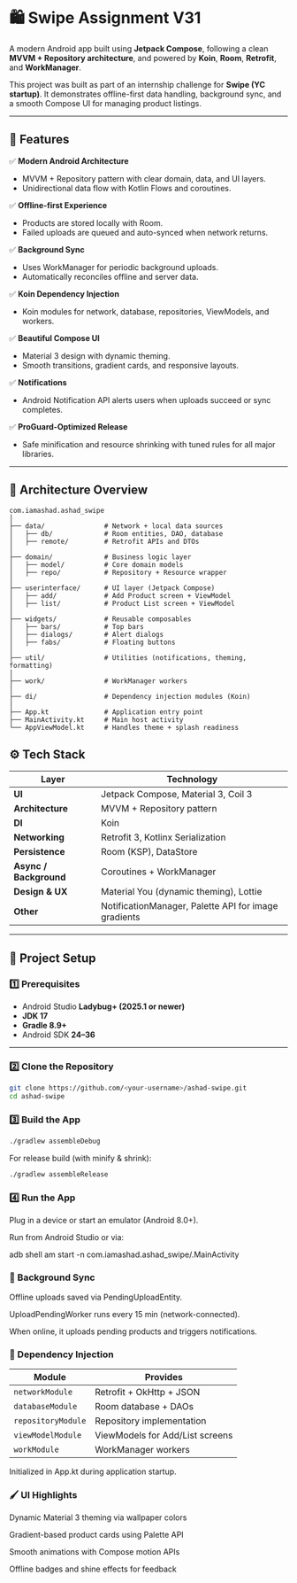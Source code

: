 # 🛍️ Swipe Assignment V31 

A modern Android app built using **Jetpack Compose**, following a clean **MVVM + Repository architecture**, and powered by **Koin**, **Room**, **Retrofit**, and **WorkManager**.

This project was built as part of an internship challenge for **Swipe (YC startup)**. It demonstrates offline-first data handling, background sync, and a smooth Compose UI for managing product listings.

---

## 🚀 Features

✅ **Modern Android Architecture**  
- MVVM + Repository pattern with clear domain, data, and UI layers.  
- Unidirectional data flow with Kotlin Flows and coroutines.  

✅ **Offline-first Experience**  
- Products are stored locally with Room.  
- Failed uploads are queued and auto-synced when network returns.  

✅ **Background Sync**  
- Uses WorkManager for periodic background uploads.  
- Automatically reconciles offline and server data.  

✅ **Koin Dependency Injection**  
- Koin modules for network, database, repositories, ViewModels, and workers.  

✅ **Beautiful Compose UI**  
- Material 3 design with dynamic theming.  
- Smooth transitions, gradient cards, and responsive layouts.  

✅ **Notifications**  
- Android Notification API alerts users when uploads succeed or sync completes.  

✅ **ProGuard-Optimized Release**  
- Safe minification and resource shrinking with tuned rules for all major libraries.  

---

## 🧱 Architecture Overview

```text
com.iamashad.ashad_swipe
│
├── data/               # Network + local data sources
│   ├── db/             # Room entities, DAO, database
│   ├── remote/         # Retrofit APIs and DTOs
│
├── domain/             # Business logic layer
│   ├── model/          # Core domain models
│   ├── repo/           # Repository + Resource wrapper
│
├── userinterface/      # UI layer (Jetpack Compose)
│   ├── add/            # Add Product screen + ViewModel
│   ├── list/           # Product List screen + ViewModel
│
├── widgets/            # Reusable composables
│   ├── bars/           # Top bars
│   ├── dialogs/        # Alert dialogs
│   ├── fabs/           # Floating buttons
│
├── util/               # Utilities (notifications, theming, formatting)
│
├── work/               # WorkManager workers
│
├── di/                 # Dependency injection modules (Koin)
│
├── App.kt              # Application entry point
├── MainActivity.kt     # Main host activity
└── AppViewModel.kt     # Handles theme + splash readiness
```

## ⚙️ Tech Stack

| Layer | Technology |
|-------|-------------|
| **UI** | Jetpack Compose, Material 3, Coil 3 |
| **Architecture** | MVVM + Repository pattern |
| **DI** | Koin |
| **Networking** | Retrofit 3, Kotlinx Serialization |
| **Persistence** | Room (KSP), DataStore |
| **Async / Background** | Coroutines + WorkManager |
| **Design & UX** | Material You (dynamic theming), Lottie |
| **Other** | NotificationManager, Palette API for image gradients |

---

## 🧩 Project Setup

### 1️⃣ Prerequisites
- Android Studio **Ladybug+ (2025.1 or newer)**
- **JDK 17**
- **Gradle 8.9+**
- Android SDK **24–36**

---

### 2️⃣ Clone the Repository
```bash
git clone https://github.com/<your-username>/ashad-swipe.git
cd ashad-swipe
```

### 3️⃣ Build the App
```bash
./gradlew assembleDebug
```

For release build (with minify & shrink):
```bash
./gradlew assembleRelease
```

### 4️⃣ Run the App

Plug in a device or start an emulator (Android 8.0+).

Run from Android Studio or via:

adb shell am start -n com.iamashad.ashad_swipe/.MainActivity

### 🔄 Background Sync

Offline uploads saved via PendingUploadEntity.

UploadPendingWorker runs every 15 min (network-connected).

When online, it uploads pending products and triggers notifications.

### 🧠 Dependency Injection
| Module             | Provides                        |
| ------------------ | ------------------------------- |
| `networkModule`    | Retrofit + OkHttp + JSON        |
| `databaseModule`   | Room database + DAOs            |
| `repositoryModule` | Repository implementation       |
| `viewModelModule`  | ViewModels for Add/List screens |
| `workModule`       | WorkManager workers             |


Initialized in App.kt during application startup.

### 🖌️ UI Highlights

Dynamic Material 3 theming via wallpaper colors

Gradient-based product cards using Palette API

Smooth animations with Compose motion APIs

Offline badges and shine effects for feedback



